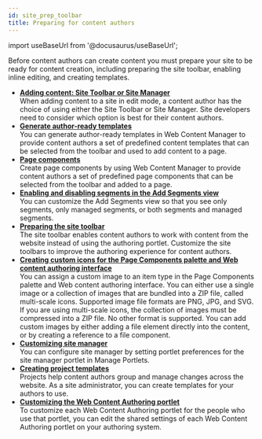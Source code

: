 ```yaml
---
id: site_prep_toolbar
title: Preparing for content authors
---
```

import useBaseUrl from '@docusaurus/useBaseUrl';



Before content authors can create content you must prepare your site to be ready for content creation, including preparing the site toolbar, enabling inline editing, and creating templates.

-   **[Adding content: Site Toolbar or Site Manager](site_toolbar_or_manager.md)**  
When adding content to a site in edit mode, a content author has the choice of using either the Site Toolbar or Site Manager. Site developers need to consider which option is best for their content authors.
-   **[Generate author-ready templates](../wcm/wcm_dev_content_types.md)**  
You can generate author-ready templates in Web Content Manager to provide content authors a set of predefined content templates that can be selected from the toolbar and used to add content to a page.
-   **[Page components](../wcm/wcm_dev_page_components.md)**  
Create page components by using Web Content Manager to provide content authors a set of predefined page components that can be selected from the toolbar and added to a page.
-   **[Enabling and disabling segments in the Add Segments view](../panel_help/contarget_enable_disable_segments.md)**  
You can customize the Add Segments view so that you see only segments, only managed segments, or both segments and managed segments.
-   **[Preparing the site toolbar](../dev-theme/themeopt_themeshelf.md)**  
The site toolbar enables content authors to work with content from the website instead of using the authoring portlet. Customize the site toolbars to improve the authoring experience for content authors.
-   **[Creating custom icons for the Page Components palette and Web content authoring interface](../admin-system/epc_custom_images.md)**  
You can assign a custom image to an item type in the Page Components palette and Web content authoring interface. You can either use a single image or a collection of images that are bundled into a ZIP file, called multi-scale icons. Supported image file formats are PNG, JPG, and SVG. If you are using multi-scale icons, the collection of images must be compressed into a ZIP file. No other format is supported. You can add custom images by either adding a file element directly into the content, or by creating a reference to a file component.
-   **[Customizing site manager](../admin-system/epc_custom_sm.md)**  
You can configure site manager by setting portlet preferences for the site manager portlet in Manage Portlets.
-   **[Creating project templates](site_project_temps.md)**  
Projects help content authors group and manage changes across the website. As a site administrator, you can create templates for your authors to use.
-   **[Customizing the Web Content Authoring portlet](../wcm/wcm_cms_authoring_portlet_custom.md)**  
To customize each Web Content Authoring portlet for the people who use that portlet, you can edit the shared settings of each Web Content Authoring portlet on your authoring system.

